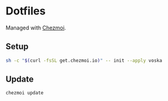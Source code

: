 # Dotfiles

Managed with [Chezmoi](https://www.chezmoi.io/).

## Setup

```bash
sh -c "$(curl -fsSL get.chezmoi.io)" -- init --apply voska
```

## Update

```bash
chezmoi update
```
